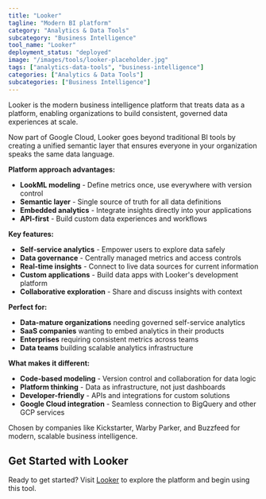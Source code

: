 ```yaml
---
title: "Looker"
tagline: "Modern BI platform"
category: "Analytics & Data Tools"
subcategory: "Business Intelligence"
tool_name: "Looker"
deployment_status: "deployed"
image: "/images/tools/looker-placeholder.jpg"
tags: ["analytics-data-tools", "business-intelligence"]
categories: ["Analytics & Data Tools"]
subcategories: ["Business Intelligence"]
---
```

Looker is the modern business intelligence platform that treats data as a platform, enabling organizations to build consistent, governed data experiences at scale.

Now part of Google Cloud, Looker goes beyond traditional BI tools by creating a unified semantic layer that ensures everyone in your organization speaks the same data language.

**Platform approach advantages:**
- **LookML modeling** - Define metrics once, use everywhere with version control
- **Semantic layer** - Single source of truth for all data definitions
- **Embedded analytics** - Integrate insights directly into your applications
- **API-first** - Build custom data experiences and workflows

**Key features:**
- **Self-service analytics** - Empower users to explore data safely
- **Data governance** - Centrally managed metrics and access controls
- **Real-time insights** - Connect to live data sources for current information
- **Custom applications** - Build data apps with Looker's development platform
- **Collaborative exploration** - Share and discuss insights with context

**Perfect for:**
- **Data-mature organizations** needing governed self-service analytics
- **SaaS companies** wanting to embed analytics in their products
- **Enterprises** requiring consistent metrics across teams
- **Data teams** building scalable analytics infrastructure

**What makes it different:**
- **Code-based modeling** - Version control and collaboration for data logic
- **Platform thinking** - Data as infrastructure, not just dashboards
- **Developer-friendly** - APIs and integrations for custom solutions
- **Google Cloud integration** - Seamless connection to BigQuery and other GCP services

Chosen by companies like Kickstarter, Warby Parker, and Buzzfeed for modern, scalable business intelligence.
## Get Started with Looker

Ready to get started? Visit [Looker](https://looker.com) to explore the platform and begin using this tool.
